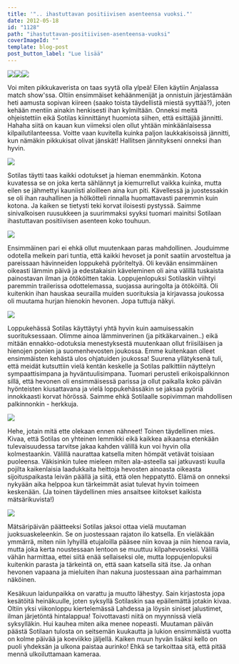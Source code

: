 ```yaml
---
title: '".. ihastuttavan positiivisen asenteensa vuoksi."'
date: 2012-05-18
id: "1128"
path: "ihastuttavan-positiivisen-asenteensa-vuoksi"
coverImageId: ""
template: blog-post
post_button_label: "Lue lisää"
---
```


[![](/images/IMG_0039.jpg)](http://4.bp.blogspot.com/-3x5MUGQAc-o/T7USsKSbPeI/AAAAAAAAAoA/1Jy8kJQblWE/s1600/IMG_0039.jpg)[![](/images/IMG_0184.jpg)](http://1.bp.blogspot.com/-Q4EXSZbjw_A/T7US0ZV6bvI/AAAAAAAAAoQ/D5jvA8Qyi6Q/s1600/IMG_0184.jpg)[![](/images/IMG_0186.jpg)](http://4.bp.blogspot.com/-gPhj4c9wElk/T7US4k_st-I/AAAAAAAAAoY/Gz7XZVEF-X0/s1600/IMG_0186.jpg)

Voi miten pikkukaverista on taas syytä olla ylpeä! Eilen käytiin Anjalassa match show'ssa. Oltiin ensimmäiset kehäänmenijät ja onnistuin järjestämään heti aamusta sopivan kiireen (saako toista täydellistä miestä syyttää?), joten kehään mentiin ainakin henkisesti ihan kylmiltään. Onneksi meitä ohjeistettiin eikä Sotilas kiinnittänyt huomiota siihen, että esittäjää jännitti. Hahaha siitä on kauan kun viimeksi olen ollut yhtään minkäänlaisessa kilpailutilanteessa. Voitte vaan kuvitella kuinka paljon laukkakisoissä jännitti, kun nämäkin pikkukisat olivat jänskät! Hallitsen jännitykseni onneksi ihan hyvin.

[![](/images/IMG_9765.jpg)](http://4.bp.blogspot.com/-jyyo62GKuss/T7UTNG7UZbI/AAAAAAAAApA/qpokqxhzmcg/s1600/IMG_9765.jpg)

Sotilas täytti taas kaikki odotukset ja hieman enemmänkin. Kotona kuvatessa se on joka kerta sählännyt ja kiemurrellut vaikka kuinka, mutta eilen se jähmettyi kauniisti aloilleen aina kun piti. Kävellessä ja juostessakin se oli ihan rauhallinen ja hölkötteli rinnalla huomattavasti paremmin kuin kotona. Ja kaiken se tietysti teki korvat iloisesti pystyssä. Saimme sinivalkoisen ruusukkeen ja suurimmaksi syyksi tuomari mainitsi Sotilaan ihastuttavan positiivisen asenteen koko touhuun.

[![](/images/IMG_9949.jpg)](http://4.bp.blogspot.com/-6sOhbdp9Eak/T7UTd7aJ5GI/AAAAAAAAApg/JhXZL2gId5E/s1600/IMG_9949.jpg)

Ensimmäinen pari ei ehkä ollut muutenkaan paras mahdollinen. Jouduimme odotella melkein pari tuntia, että kaikki hevoset ja ponit saatiin arvosteltua ja pareissaan hävinneiden loppukehä pyöriteltyä. Oli kevään ensimmäinen oikeasti lämmin päivä ja edestakaisin käveleminen oli aina välillä tuskaista painostavan ilman ja ötököitten takia. Loppujenlopuksi Sotilaskin viihtyi paremmin trailerissa odottelemassa, suojassa auringolta ja ötököiltä. Oli kuitenkin ihan hauskaa seurailla muiden suorituksia ja kirjavassa joukossa oli muutama hurjan hienokin hevonen. Jopa tuttuja näkyi.

[![](/images/IMG_0230.jpg)](http://1.bp.blogspot.com/-a9xhtW-AXz8/T7UTA5aSEiI/AAAAAAAAAoo/YDDXDn8_3G4/s1600/IMG_0230.jpg)

Loppukehässä Sotilas käyttäytyi yhtä hyvin kuin aamuisessakin suorituksessaan. Olimme ainoa lämminverinen (ja pitkäkarvainen..) eikä mitään ennakko-odotuksia menestyksestä muutenkaan ollut friisiläisen ja hienojen ponien ja suomenhevosten joukossa. Emme kuitenkaan olleet ensimmäisten kehästä ulos ohjatuiden joukossa! Suurena yllätyksenä tuli, että meidät kutsuttiin vielä kentän keskelle ja Sotilas palkittiin näyttelyn sympaattisimpana ja hyväntuulisimpana. Tuomari perusteli erikoispalkinnon sillä, että hevonen oli ensimmäisessä parissa ja ollut paikalla koko päivän hyönteisten kiusattavana ja vielä loppukehässäkin se jaksaa pyöriä innokkaasti korvat hörössä. Saimme ehkä Sotilaalle sopivimman mahdollisen palkinnonkin - herkkuja.

[![](/images/IMG_0203.jpg)](http://1.bp.blogspot.com/-Tb0TgxRmwJs/T7US8YQX9ZI/AAAAAAAAAog/H34CTr870m8/s1600/IMG_0203.jpg)

Hehe, jotain mitä ette olekaan ennen nähneet! Toinen täydellinen mies. Kivaa, että Sotilas on yhteinen lemmikki eikä kaikkea aikaansa etenkään tulevaisuudessa tarvitse jakaa kahden välillä kun voi hyvin olla kolmestaankin. Välillä naurattaa katsella miten hömpät vetävät toisiaan puoleensa. Väkisinkin tulee mieleen miten ala-asteella sai jatkuvasti kuulla pojilta kaikenlaisia laadukkaita heittoja hevosten ainoasta oikeasta sijoituspaikasta leivän päällä ja siitä, että olen heppatyttö. Elämä on onneksi nykyään aika helppoa kun tärkeimmät asiat tulevat hyvin toimeen keskenään. (Ja toinen täydellinen mies ansaitsee kiitokset kaikista mätsärikuvista!)

[![](/images/IMG_0175.jpg)](http://2.bp.blogspot.com/-YfD_x2rtRBk/T7USwRqRS7I/AAAAAAAAAoI/pNUT2tWs9c4/s1600/IMG_0175.jpg)

Mätsäripäivän päätteeksi Sotilas jaksoi ottaa vielä muutaman juoksuaskeleenkin. Se on juostessaan rajaton ilo katsella. En vieläkään ymmärrä, miten niin lyhyillä etujaloilla pääsee niin kovaa ja niin hienoa ravia, mutta joka kerta noustessaan lentoon se muuttuu kilpahevoseksi. Välillä vähän harmittaa, ettei siitä enää sellaiseksi ole, mutta loppujenlopuksi kuitenkin parasta ja tärkeintä on, että saan katsella sitä itse. Ja onhan hevonen vapaana ja mieluiten ihan nakuna juostessaan aina parhaimman näköinen.

Kesäkuun laidunpaikka on varattu ja muutto lähestyy. Sain kirjastosta jopa kesätöitä heinäkuulle, joten syksyllä Sotilaskin saa epäilemättä jotakin kivaa. Oltiin yksi viikonloppu kiertelemässä Lahdessa ja löysin siniset jalustimet, ilman järjetöntä hintalappua! Toivottavasti niitä on myynnissä vielä syksylläkin. Hui kauhea miten aika menee nopeasti. Muutaman päivän päästä Sotilaan tulosta on seitsemän kuukautta ja lukion ensimmäistä vuotta on kolme päivää ja koeviikko jäljellä. Kaiken muun hyvän lisäksi kello on puoli yhdeksän ja ulkona paistaa aurinko! Ehkä se tarkoittaa sitä, että pitää mennä ulkoiluttamaan kameraa.
